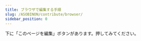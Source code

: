 ```yaml
---
title: ブラウザで編集する手順
slug: /ASOBINON/contribute/browser/
sidebar_position: 0
---
```


下に「このページを編集」ボタンがあります。押してみてください。
